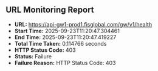 ## URL Monitoring Report

- **URL:** https://api-gw1-prod1.fisglobal.com/gw/v1/health
- **Start Time:** 2025-09-23T11:20:47.304461
- **End Time:** 2025-09-23T11:20:47.419227
- **Total Time Taken:** 0.114766 seconds
- **HTTP Status Code:** 403
- **Status:** Failure
- **Failure Reason:** HTTP Status Code: 403
